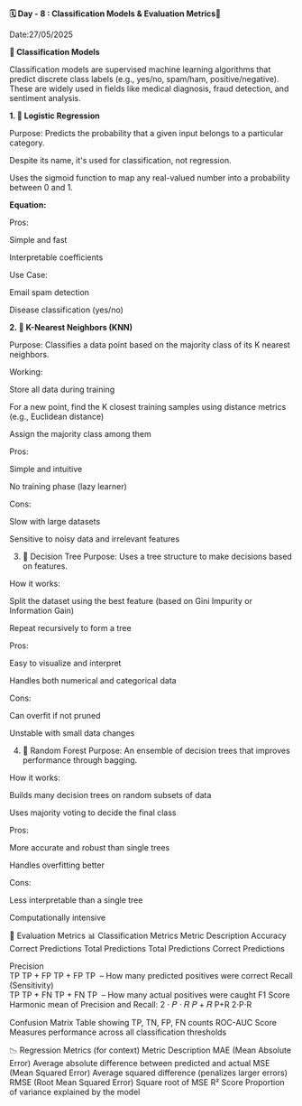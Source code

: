 **🗓 Day - 8 : Classification Models & Evaluation Metrics🚀**

Date:27/05/2025

**🧠 Classification Models**

Classification models are supervised machine learning algorithms that predict discrete class labels (e.g., yes/no, spam/ham, positive/negative). These are widely used in fields like medical diagnosis, fraud detection, and sentiment analysis.

**1. 🔹 Logistic Regression**

Purpose: Predicts the probability that a given input belongs to a particular category.

Despite its name, it's used for classification, not regression.

Uses the sigmoid function to map any real-valued number into a probability between 0 and 1.

**Equation:**
 
Pros:

Simple and fast

Interpretable coefficients

Use Case:

Email spam detection

Disease classification (yes/no)

**2. 🔹 K-Nearest Neighbors (KNN)**

Purpose: Classifies a data point based on the majority class of its K nearest neighbors.

Working:

Store all data during training

For a new point, find the K closest training samples using distance metrics (e.g., Euclidean distance)

Assign the majority class among them

Pros:

Simple and intuitive

No training phase (lazy learner)

Cons:

Slow with large datasets

Sensitive to noisy data and irrelevant features

3. 🔹 Decision Tree
Purpose: Uses a tree structure to make decisions based on features.

How it works:

Split the dataset using the best feature (based on Gini Impurity or Information Gain)

Repeat recursively to form a tree

Pros:

Easy to visualize and interpret

Handles both numerical and categorical data

Cons:

Can overfit if not pruned

Unstable with small data changes

4. 🔹 Random Forest
Purpose: An ensemble of decision trees that improves performance through bagging.

How it works:

Builds many decision trees on random subsets of data

Uses majority voting to decide the final class

Pros:

More accurate and robust than single trees

Handles overfitting better

Cons:

Less interpretable than a single tree

Computationally intensive

📏 Evaluation Metrics
📊 Classification Metrics
Metric	Description
Accuracy	
Correct Predictions
Total Predictions
Total Predictions
Correct Predictions
​
 
Precision	
TP
TP + FP
TP + FP
TP
​
  – How many predicted positives were correct
Recall (Sensitivity)	
TP
TP + FN
TP + FN
TP
​
  – How many actual positives were caught
F1 Score	Harmonic mean of Precision and Recall: 
2
⋅
𝑃
⋅
𝑅
𝑃
+
𝑅
P+R
2⋅P⋅R
​
 
Confusion Matrix	Table showing TP, TN, FP, FN counts
ROC-AUC Score	Measures performance across all classification thresholds

📉 Regression Metrics (for context)
Metric	Description
MAE (Mean Absolute Error)	Average absolute difference between predicted and actual
MSE (Mean Squared Error)	Average squared difference (penalizes larger errors)
RMSE (Root Mean Squared Error)	Square root of MSE
R² Score	Proportion of variance explained by the model
